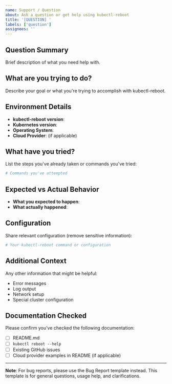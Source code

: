 ```yaml
---
name: Support / Question
about: Ask a question or get help using kubectl-reboot
title: '[QUESTION] '
labels: ['question']
assignees: ''
---
```


## Question Summary
Brief description of what you need help with.

## What are you trying to do?
Describe your goal or what you're trying to accomplish with kubectl-reboot.

## Environment Details
- **kubectl-reboot version**: 
- **Kubernetes version**: 
- **Operating System**: 
- **Cloud Provider**: (if applicable)

## What have you tried?
List the steps you've already taken or commands you've tried:

```bash
# Commands you've attempted
```

## Expected vs Actual Behavior
- **What you expected to happen**: 
- **What actually happened**: 

## Configuration
Share relevant configuration (remove sensitive information):

```bash
# Your kubectl-reboot command or configuration
```

## Additional Context
Any other information that might be helpful:
- Error messages
- Log output
- Network setup
- Special cluster configuration

## Documentation Checked
Please confirm you've checked the following documentation:
- [ ] README.md
- [ ] `kubectl reboot --help`
- [ ] Existing GitHub issues
- [ ] Cloud provider examples in README (if applicable)

---

**Note**: For bug reports, please use the Bug Report template instead. This template is for general questions, usage help, and clarifications.